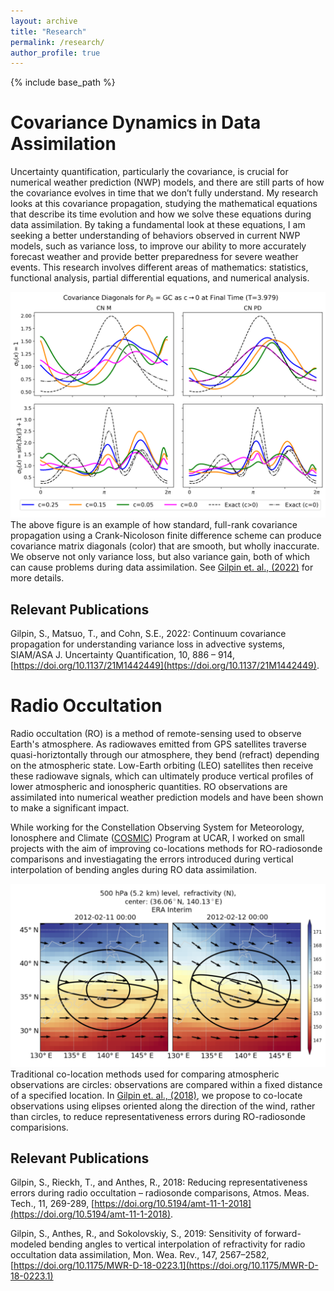 ```yaml
---
layout: archive
title: "Research"
permalink: /research/
author_profile: true
---
```



{% include base_path %}

Covariance Dynamics in Data Assimilation 
======
Uncertainty quantification, particularly the covariance, is crucial for numerical weather prediction (NWP) models, and there are still parts of how the covariance evolves in time that we don’t fully understand. My research looks at this covariance propagation, studying the mathematical equations that describe its time evolution and how we solve these equations during data assimilation. By taking a fundamental look at these equations, I am seeking a better understanding of behaviors observed in current NWP models, such as variance loss, to improve our ability to more accurately forecast weather and provide better preparedness for severe weather events. This research involves different areas of mathematics: statistics, functional analysis, partial differential equations, and numerical analysis.

![image](/images/cndiags_cLto0_gc.png "Examples of inaccurate variance propagation")
The above figure is an example of how standard, full-rank covariance propagation using a Crank-Nicoloson finite difference scheme can produce covariance matrix diagonals (color) that are smooth, but wholly inaccurate. We observe not only variance loss, but also variance gain, both of which can cause problems during data assimilation. See [Gilpin et. al., (2022)](https://doi.org/10.1137/21M1442449) for more details.

Relevant Publications
------
Gilpin, S., Matsuo, T., and Cohn, S.E., 2022: Continuum covariance propagation for understanding variance loss in advective systems, SIAM/ASA J. Uncertainty Quantification, 10, 886 – 914, [https://doi.org/10.1137/21M1442449](https://doi.org/10.1137/21M1442449).


Radio Occultation
======
Radio occultation (RO) is a method of remote-sensing used to observe Earth's atmosphere. As radiowaves emitted from GPS satellites traverse quasi-horiztontally through our atmosphere, they bend (refract) depending on the atmospheric state. Low-Earth orbiting (LEO) satellites then receive these radiowave signals, which can ultimately produce vertical profiles of lower atmospheric and ionospheric quantities. RO observations are assimilated into numerical weather prediction models and have been shown to make a significant impact.

While working for the Constellation Observing System for Meteorology, Ionosphere and Climate ([COSMIC](https://www.cosmic.ucar.edu)) Program at UCAR, I worked on small projects with the aim of improving co-locations methods for RO-radiosonde comparisons and investiagating the errors introduced during vertical interpolation of bending angles during RO data assimilation.

![image](/images/rors_elipse_example.png)
Traditional co-location methods used for comparing atmospheric observations are circles: observations are compared within a fixed distance of a specified location. In [Gilpin et. al., (2018)](https://doi.org/10.5194/amt-11-1-2018), we propose to co-locate observations using elipses oriented along the direction of the wind, rather than circles, to reduce representativeness errors during RO-radiosonde comparisions. 

Relevant Publications
------
Gilpin, S., Rieckh, T., and Anthes, R., 2018: Reducing representativeness errors during radio occultation – radiosonde comparisons, Atmos. Meas. Tech., 11, 269-289, [https://doi.org/10.5194/amt-11-1-2018](https://doi.org/10.5194/amt-11-1-2018).


Gilpin, S., Anthes, R., and Sokolovskiy, S., 2019: Sensitivity of forward-modeled bending angles to vertical interpolation of refractivity for radio occultation data assimilation, Mon. Wea. Rev., 147, 2567–2582, [https://doi.org/10.1175/MWR-D-18-0223.1](https://doi.org/10.1175/MWR-D-18-0223.1)
